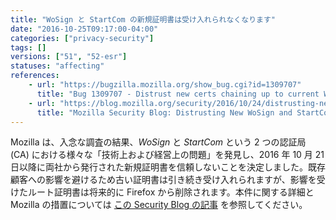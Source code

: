 ```yaml
---
title: "WoSign と StartCom の新規証明書は受け入れられなくなります"
date: "2016-10-25T09:17:00-04:00"
categories: ["privacy-security"]
tags: []
versions: ["51", "52-esr"]
statuses: "affecting"
references:
    - url: "https://bugzilla.mozilla.org/show_bug.cgi?id=1309707"
      title: "Bug 1309707 - Distrust new certs chaining up to current WoSign/StartCom roots"
    - url: "https://blog.mozilla.org/security/2016/10/24/distrusting-new-wosign-and-startcom-certificates/"
      title: "Mozilla Security Blog: Distrusting New WoSign and StartCom Certificates"
---
```

Mozilla は、入念な調査の結果、*WoSign* と *StartCom* という 2 つの認証局 (CA) における様々な「技術上および経営上の問題」を発見し、2016 年 10 月 21 日以降に両社から発行された新規証明書を信頼しないことを決定しました。既存顧客への影響を避けるため古い証明書は引き続き受け入れられますが、影響を受けたルート証明書は将来的に Firefox から削除されます。本件に関する詳細と Mozilla の措置については [この Security Blog の記事](https://blog.mozilla.org/security/2016/10/24/distrusting-new-wosign-and-startcom-certificates/) を参照してください。
